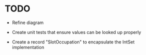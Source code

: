# TODO

* Refine diagram

* Create unit tests that ensure values can be looked up properly

* Create a record "SlotOccupation" to encapsulate the IntSet implementation
